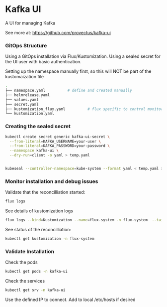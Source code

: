 # Kafka UI
A UI for managing Kafka

See more at:  https://github.com/provectus/kafka-ui


### GitOps Structure
Using a GitOps installation via Flux/Kustomization.  Using a sealed secret for the UI user with basic authentication.

Setting up the namespace manually first, so this will NOT be part of the kustomaization file

```bash
.
├── namespace.yaml          # define and created manually
├── helmrelease.yaml          
├── values.yaml          
├── secret.yaml          
├── kustomization_flux.yaml          # flux specific to control monitoring of the directory
└── kustomization.yaml      
```

### Creating the sealed secret

```bash
kubectl create secret generic kafka-ui-secret \
  --from-literal=KAFKA_USERNAME=your-user \
  --from-literal=KAFKA_PASSWORD=your-password \
  --namespace kafka-ui \
  --dry-run=client -o yaml > temp.yaml


kubeseal --controller-namespace=kube-system --format yaml < temp.yaml > secret.yaml

```

### Monitor installation and debug issues
Validate that the reconcilliation started:
```bash
flux logs
```

See details of kustomization logs
```bash
flux logs --kind=Kustomization --name=flux-system -n flux-system  --tail=10
```

See status of the reconcilliation:
```bash
kubectl get kustomization -n flux-system
```


### Validate Installation
Check the pods
```bash
kubectl get pods -n kafka-ui
```

Check the services
```bash
kubectl get srv -n kafka-ui
```

Use the defined IP to connect.  Add to local /etc/hosts if desired
